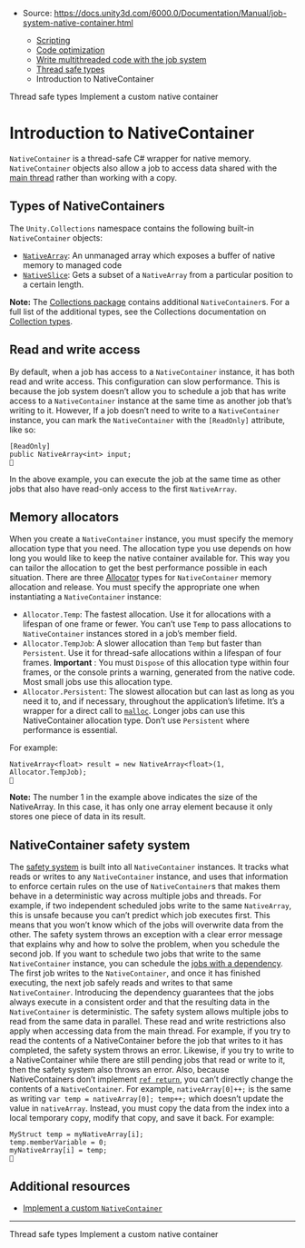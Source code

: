 * Source: https://docs.unity3d.com/6000.0/Documentation/Manual/job-system-native-container.html

  * [Scripting](https://docs.unity3d.com/6000.0/Documentation/Manual/scripting.html)
  * [Code optimization](https://docs.unity3d.com/6000.0/Documentation/Manual/scripting-optimization.html)
  * [Write multithreaded code with the job system](https://docs.unity3d.com/6000.0/Documentation/Manual/job-system.html)
  * [Thread safe types](https://docs.unity3d.com/6000.0/Documentation/Manual/job-system-thread-safe-types.html)
  * Introduction to NativeContainer


[](https://docs.unity3d.com/6000.0/Documentation/Manual/job-system-thread-safe-types.html)
Thread safe types
[](https://docs.unity3d.com/6000.0/Documentation/Manual/job-system-custom-nativecontainer.html)
Implement a custom native container
# Introduction to NativeContainer
`NativeContainer` is a thread-safe C# wrapper for native memory. `NativeContainer` objects also allow a job to access data shared with the [main thread](https://docs.unity3d.com/6000.0/Documentation/Manual/job-system-overview.html#multithreading) rather than working with a copy.
## Types of NativeContainers
The `Unity.Collections` namespace contains the following built-in `NativeContainer` objects:
  * [`NativeArray`](https://docs.unity3d.com/6000.0/Documentation/ScriptReference/Unity.Collections.NativeArray_1.html): An unmanaged array which exposes a buffer of native memory to managed code
  * [`NativeSlice`](https://docs.unity3d.com/6000.0/Documentation/ScriptReference/Unity.Collections.NativeSlice_1.html): Gets a subset of a `NativeArray` from a particular position to a certain length.


**Note:** The [Collections package](https://docs.unity3d.com/Packages/com.unity.collections@latest/) contains additional `NativeContainer`s. For a full list of the additional types, see the Collections documentation on [Collection types](https://docs.unity3d.com/Packages/com.unity.collections@latest/index.html?subfolder=/manual/collection-types.html).
## Read and write access
By default, when a job has access to a `NativeContainer` instance, it has both read and write access. This configuration can slow performance. This is because the job system doesn’t allow you to schedule a job that has write access to a `NativeContainer` instance at the same time as another job that’s writing to it.
However, If a job doesn’t need to write to a `NativeContainer` instance, you can mark the `NativeContainer` with the `[ReadOnly]` attribute, like so:
```
[ReadOnly]
public NativeArray<int> input;

```

In the above example, you can execute the job at the same time as other jobs that also have read-only access to the first `NativeArray`.
## Memory allocators
When you create a `NativeContainer` instance, you must specify the memory allocation type that you need. The allocation type you use depends on how long you would like to keep the native container available for. This way you can tailor the allocation to get the best performance possible in each situation.
There are three [Allocator](https://docs.unity3d.com/6000.0/Documentation/ScriptReference/Unity.Collections.Allocator.html) types for `NativeContainer` memory allocation and release. You must specify the appropriate one when instantiating a `NativeContainer` instance:
  * `Allocator.Temp`: The fastest allocation. Use it for allocations with a lifespan of one frame or fewer. You can’t use `Temp` to pass allocations to `NativeContainer` instances stored in a job’s member field.
  * `Allocator.TempJob`: A slower allocation than `Temp` but faster than `Persistent`. Use it for thread-safe allocations within a lifespan of four frames. **Important** : You must `Dispose` of this allocation type within four frames, or the console prints a warning, generated from the native code. Most small jobs use this allocation type.
  * `Allocator.Persistent`: The slowest allocation but can last as long as you need it to, and if necessary, throughout the application’s lifetime. It’s a wrapper for a direct call to [`malloc`](http://www.cplusplus.com/reference/cstdlib/malloc/). Longer jobs can use this NativeContainer allocation type. Don’t use `Persistent` where performance is essential.


For example:
```
NativeArray<float> result = new NativeArray<float>(1, Allocator.TempJob);

```

**Note:** The number 1 in the example above indicates the size of the NativeArray. In this case, it has only one array element because it only stores one piece of data in its result.
## NativeContainer safety system
The [safety system](https://docs.unity3d.com/6000.0/Documentation/Manual/job-system-overview.html#safety-system) is built into all `NativeContainer` instances. It tracks what reads or writes to any `NativeContainer` instance, and uses that information to enforce certain rules on the use of `NativeContainer`s that makes them behave in a deterministic way across multiple jobs and threads.
For example, if two independent scheduled jobs write to the same `NativeArray`, this is unsafe because you can’t predict which job executes first. This means that you won’t know which of the jobs will overwrite data from the other. The safety system throws an exception with a clear error message that explains why and how to solve the problem, when you schedule the second job.
If you want to schedule two jobs that write to the same `NativeContainer` instance, you can schedule the [jobs with a dependency](https://docs.unity3d.com/6000.0/Documentation/Manual/job-system-job-dependencies.html). The first job writes to the `NativeContainer`, and once it has finished executing, the next job safely reads and writes to that same `NativeContainer`. Introducing the dependency guarantees that the jobs always execute in a consistent order and that the resulting data in the `NativeContainer` is deterministic.
The safety system allows multiple jobs to read from the same data in parallel.
These read and write restrictions also apply when accessing data from the main thread. For example, if you try to read the contents of a NativeContainer before the job that writes to it has completed, the safety system throws an error. Likewise, if you try to write to a NativeContainer while there are still pending jobs that read or write to it, then the safety system also throws an error.
Also, because NativeContainers don’t implement [`ref return`](https://docs.microsoft.com/en-us/dotnet/csharp/programming-guide/classes-and-structs/ref-returns), you can’t directly change the contents of a `NativeContainer`. For example, `nativeArray[0]++;` is the same as writing `var temp = nativeArray[0]; temp++;` which doesn’t update the value in `nativeArray`.
Instead, you must copy the data from the index into a local temporary copy, modify that copy, and save it back. For example:
```
MyStruct temp = myNativeArray[i];
temp.memberVariable = 0;
myNativeArray[i] = temp;

```

## Additional resources
  * [Implement a custom `NativeContainer`](https://docs.unity3d.com/6000.0/Documentation/Manual/job-system-custom-nativecontainer.html)


* * *
[](https://docs.unity3d.com/6000.0/Documentation/Manual/job-system-thread-safe-types.html)
Thread safe types
[](https://docs.unity3d.com/6000.0/Documentation/Manual/job-system-custom-nativecontainer.html)
Implement a custom native container
